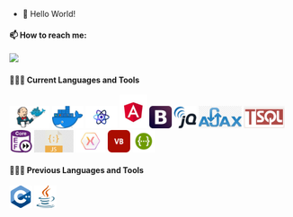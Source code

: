 - 👋 Hello World!


#### 📫 How to reach me:   
  [<img src="https://img.icons8.com/color/48/000000/linkedin.png" width="3.5%"/>](https://www.linkedin.com/in/samira-maleki/)
  
#### 👨🏻‍💻 Current Languages and Tools
 
  <code><img height="40" src="https://github.com/samiramaleki/samiramaleki/blob/Logos/Logos/Docker.Png"></code>
  <code><img height="40" src="https://github.com/samiramaleki/samiramaleki/blob/Logos/Logos/Docker1.Png"></code>
  <code><img height="40" src="https://github.com/samiramaleki/samiramaleki/blob/Logos/Logos/React.Png"></code>
  <code><img height="60" src="https://github.com/samiramaleki/samiramaleki/blob/Logos/Logos/Angular.png"></code>
  <code><img height="40" src="https://github.com/samiramaleki/samiramaleki/blob/Logos/Logos/BootStrap.png"></code>
  <code><img height="40" src="https://github.com/samiramaleki/samiramaleki/blob/Logos/Logos/Jquery.png"></code>
  <code><img height="40" src="https://github.com/samiramaleki/samiramaleki/blob/Logos/Logos/Ajax.png"></code>
  <code><img height="40" src="https://github.com/samiramaleki/samiramaleki/blob/Logos/Logos/TSQL.png"></code>
   <code><img height="40" src="https://github.com/samiramaleki/samiramaleki/blob/Logos/Logos/EfCore.png"></code>
     <code><img height="40" src="https://github.com/samiramaleki/samiramaleki/blob/Logos/Logos/json.png"></code>
       <code><img height="40" src="https://github.com/samiramaleki/samiramaleki/blob/Logos/Logos/Xamarin.png"></code>
  <code><img height="40" src="https://github.com/samiramaleki/samiramaleki/blob/Logos/Logos/VB.png"></code>
 <code><img height="40" src="https://github.com/samiramaleki/samiramaleki/blob/Logos/Logos/Swagger.png"></code>

#### 👨🏻‍💻 Previous Languages and Tools
  <code><img height="40" src="https://raw.githubusercontent.com/github/explore/80688e429a7d4ef2fca1e82350fe8e3517d3494d/topics/cpp/cpp.png"></code>
  <code><img height="40" src="https://raw.githubusercontent.com/github/explore/80688e429a7d4ef2fca1e82350fe8e3517d3494d/topics/java/java.png"></code>

